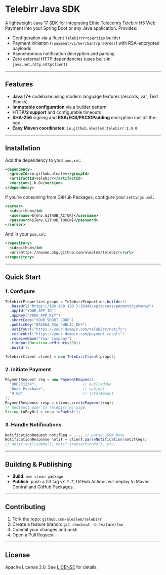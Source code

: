 # Telebirr Java SDK

A lightweight Java 17 SDK for integrating Ethio Telecom’s Telebirr H5 Web Payment into your Spring Boot or any Java application. Provides:

- Configuration via a fluent `TelebirrProperties` builder  
- Payment initiation (`/payment/v1/merchant/preOrder`) with RSA-encrypted payloads  
- Asynchronous notification decryption and parsing  
- Zero external HTTP dependencies (uses built-in `java.net.http.HttpClient`)

---

## Features

- **Java 17+** codebase using modern language features (records, var, Text Blocks)  
- **Immutable configuration** via a builder pattern  
- **HTTP/2 support** and configurable timeouts  
- **SHA-256** signing and **RSA/ECB/PKCS1Padding** encryption out-of-the-box  
- **Easy Maven coordinates**: `io.github.alealem:telebirr:1.0.0`

---

## Installation

Add the dependency to your `pom.xml`:

```xml
<dependency>
  <groupId>io.github.alealem</groupId>
  <artifactId>telebirr</artifactId>
  <version>1.0.0</version>
</dependency>
```

If you’re consuming from GitHub Packages, configure your `settings.xml`:

```xml
<server>
  <id>github</id>
  <username>${env.GITHUB_ACTOR}</username>
  <password>${env.GITHUB_TOKEN}</password>
</server>
```

And in your `pom.xml`:

```xml
<repository>
  <id>github</id>
  <url>https://maven.pkg.github.com/alealem/telebirr</url>
</repository>
```

---

## Quick Start

### 1. Configure

```java
TelebirrProperties props = TelebirrProperties.builder()
  .baseUrl("https://196.188.120.3:38443/apiaccess/payment/gateway")
  .appId("YOUR_APP_ID")
  .appKey("YOUR_APP_KEY")
  .shortCode("YOUR_SHORT_CODE")
  .publicKey("BASE64_RSA_PUBLIC_KEY")
  .notifyUrl("https://your-domain.com/telebirr/notify")
  .returnUrl("https://your-domain.com/payment-result")
  .receiveName("Your Company")
  .timeout(Duration.ofMinutes(30))
  .build();

TelebirrClient client = new TelebirrClient(props);
```

### 2. Initiate Payment

```java
PaymentRequest req = new PaymentRequest(
  "ORDER1234",                     // outTradeNo
  "Book Purchase",                 // subject
  "9.00"                           // totalAmount
);
PaymentResponse resp = client.createPayment(req);
// Redirect user to Telebirr H5 page:
String toPayUrl = resp.toPayUrl();
```

### 3. Handle Notifications

```java
NotificationRequest notifReq = ...; // parse JSON body
NotificationResponse notif = client.parseNotification(notifReq);
// notif.outTradeNo(), notif.transactionNo(), etc.
```

---

## Building & Publishing

- **Build**: `mvn clean package`  
- **Publish**: push a Git tag `vX.Y.Z`, GitHub Actions will deploy to Maven Central and GitHub Packages.

---

## Contributing

1. Fork the repo: `github.com/alealem/telebirr`  
2. Create a feature branch: `git checkout -b feature/foo`  
3. Commit your changes and push  
4. Open a Pull Request

---

## License

Apache License 2.0. See [LICENSE](LICENSE) for details.
